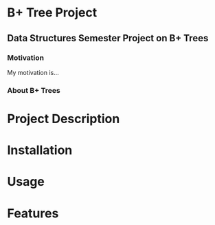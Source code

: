 # B+ Tree Project
## Data Structures Semester Project on B+ Trees
### Motivation
My motivation is...
### About B+ Trees
# Project Description

# Installation

# Usage

# Features